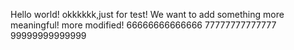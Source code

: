 Hello world!
okkkkkk,just for test!
We want to add something more meaningful!
more modified!
66666666666666
77777777777777
99999999999999
